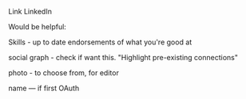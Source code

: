 Link LinkedIn

Would be helpful:

Skills - up to date endorsements of what you're good at

social graph - check if want this. "Highlight pre-existing connections"

photo - to choose from, for editor

name — if first OAuth

